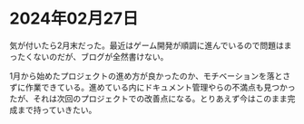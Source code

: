 # 2024年02月27日

気が付いたら2月末だった。最近はゲーム開発が順調に進んでいるので問題はまったくないのだが、ブログが全然書けない。

1月から始めたプロジェクトの進め方が良かったのか、モチベーションを落とさずに作業できている。進めている内にドキュメント管理やらの不満点も見つかったが、それは次回のプロジェクトでの改善点になる。とりあえず今はこのまま完成まで持っていきたい。